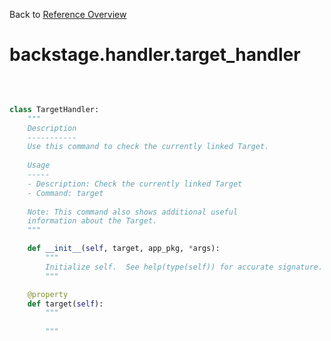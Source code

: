 
Back to [Reference Overview](https://github.com/pyrustic/backstage/blob/master/docs/reference/README.md#readme)

# backstage.handler.target\_handler



<br>


```python

class TargetHandler:
    """
    Description
    -----------
    Use this command to check the currently linked Target.
    
    Usage
    -----
    - Description: Check the currently linked Target
    - Command: target
    
    Note: This command also shows additional useful
    information about the Target.
    """

    def __init__(self, target, app_pkg, *args):
        """
        Initialize self.  See help(type(self)) for accurate signature.
        """

    @property
    def target(self):
        """
        
        """

```

